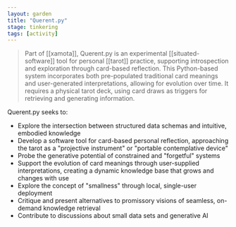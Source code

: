 ```yaml
---  
layout: garden
title: "Querent.py"
stage: tinkering
tags: [activity]
---
```


> Part of [[xamota]], Querent.py is an experimental [[situated-software]] tool for personal [[tarot]] practice, supporting introspection and exploration through card-based reflection. This Python-based system incorporates both pre-populated traditional card meanings and user-generated interpretations, allowing for evolution over time. It requires a physical tarot deck, using card draws as triggers for retrieving and generating information.

Querent.py seeks to:

- Explore the intersection between structured data schemas and intuitive, embodied knowledge
- Develop a software tool for card-based personal reflection, approaching the tarot as a "projective instrument" or "portable contemplative device"
- Probe the generative potential of constrained and "forgetful" systems
- Support the evolution of card meanings through user-supplied interpretations, creating a dynamic knowledge base that grows and changes with use
- Explore the concept of "smallness" through local, single-user deployment
- Critique and present alternatives to promissory visions of seamless, on-demand knowledge retrieval
- Contribute to discussions about small data sets and generative AI
